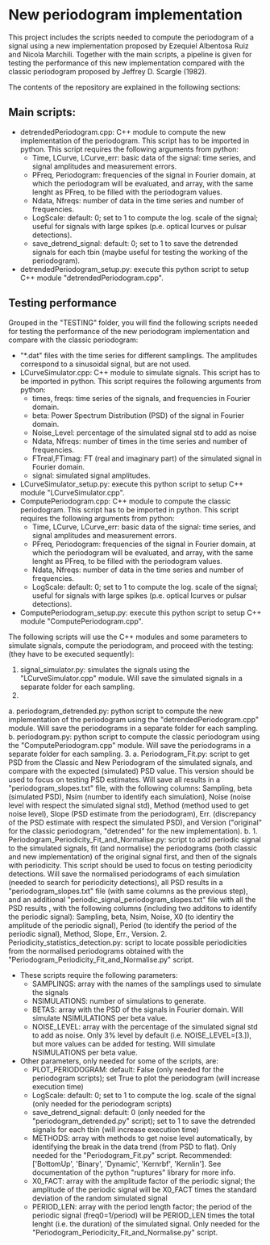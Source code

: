 # New periodogram implementation

This project includes the scripts needed to compute the periodogram of a signal using a new implementation proposed by Ezequiel Albentosa Ruiz and Nicola Marchili. Together with the main scripts, a pipeline is given for testing the performance of this new implementation compared with the classic periodogram proposed by Jeffrey D. Scargle (1982).

The contents of the repository are explained in the following sections:

## Main scripts:
- detrendedPeriodogram.cpp: C++ module to compute the new implementation of the periodogram. This script has to be imported in python. This script requires the following arguments from python:
  - Time, LCurve, LCurve_err: basic data of the signal: time series, and signal amplitudes and measurement errors.
  - PFreq, Periodogram: frequencies of the signal in Fourier domain, at which the periodogram will be evaluated, and array, with the same lenght as PFreq, to be filled with the periodogram values.
  - Ndata, Nfreqs: number of data in the time series and number of frequencies.
  - LogScale: default: 0; set to 1 to compute the log. scale of the signal; useful for signals with large spikes (p.e. optical lcurves or pulsar detections).
  - save_detrend_signal: default: 0; set to 1 to save the detrended signals for each tbin (maybe useful for testing the working of the periodogram).
- detrendedPeriodogram_setup.py: execute this python script to setup C++ module "detrendedPeriodogram.cpp".

## Testing performance
Grouped in the "TESTING" folder, you will find the following scripts needed for testing the performance of the new periodogram implementation and compare with the classic periodogram:
- "*.dat" files with the time series for different samplings. The amplitudes correspond to a sinusoidal signal, but are not used.
- LCurveSimulator.cpp: C++ module to simulate signals. This script has to be imported in python. This script requires the following arguments from python:
  - times, freqs: time series of the signals, and frequencies in Fourier domain.
  - beta: Power Spectrum Distribution (PSD) of the signal in Fourier domain.
  - Noise_Level: percentage of the simulated signal std to add as noise
  - Ndata, Nfreqs: number of times in the time series and number of frequencies.
  - FTreal,FTimag: FT (real and imaginary part) of the simulated signal in Fourier domain.
  - signal: simulated signal amplitudes.
- LCurveSimulator_setup.py: execute this python script to setup C++ module "LCurveSimulator.cpp".
- ComputePeriodogram.cpp: C++ module to compute the classic periodogram. This script has to be imported in python. This script requires the following arguments from python:
  - Time, LCurve, LCurve_err: basic data of the signal: time series, and signal amplitudes and measurement errors.
  - PFreq, Periodogram: frequencies of the signal in Fourier domain, at which the periodogram will be evaluated, and array, with the same lenght as PFreq, to be filled with the periodogram values.
  - Ndata, Nfreqs: number of data in the time series and number of frequencies.
  - LogScale: default: 0; set to 1 to compute the log. scale of the signal; useful for signals with large spikes (p.e. optical lcurves or pulsar detections).
- ComputePeriodogram_setup.py: execute this python script to setup C++ module "ComputePeriodogram.cpp".

The following scripts will use the C++ modules and some parameters to simulate signals, compute the periodogram, and proceed with the testing: (they have to be executed sequently):
1. signal_simulator.py: simulates the signals using the "LCurveSimulator.cpp" module. Will save the simulated signals in a separate folder for each sampling.
2.
  a. periodogram_detrended.py: python script to compute the new implementation of the periodogram using the "detrendedPeriodogram.cpp" module. Will save the periodograms in a separate folder for each sampling.
  b. periodogram.py: python script to compute the classic periodogram using the "ComputePeriodogram.cpp" module. Will save the periodograms in a separate folder for each sampling.
3. 
  a. Periodogram_Fit.py: script to get PSD from the Classic and New Periodogram of the simulated signals, and compare with the expected (simulated) PSD value. This version should be used to focus on testing PSD estimates. Will save all results in a "periodogram_slopes.txt" file, with the following columns: Sampling, beta (simulated PSD), Nsim (number to identify each simulation), Noise (noise level with respect the simulated signal std), Method (method used to get noise level), Slope (PSD estimate from the periodogram), Err. (discrepancy of the PSD estimate with respect the simulated PSD), and Version ("original" for the classic periodogram, "detrended" for the new implementation).
  b.
     1. Periodogram_Periodicity_Fit_and_Normalise.py: script to add periodic signal to the simulated signals, fit (and normalise) the periodograms (both classic and new implementation) of the original signal first, and then of the signals with periodicity. This script should be used to focus on testing periodicity detections. Will save the normalised periodograms of each simulation (needed to search for periodicity detections), all PSD results in a "periodogram_slopes.txt" file (with same columns as the previous step), and an additional "periodic_signal_periodogram_slopes.txt" file with all the PSD results , with the following columns (including two additons to identify the periodic signal): Sampling, beta, Nsim, Noise, X0 (to identiry the amplitude of the periodic signal), Period (to identify the period of the periodic signal), Method, Slope, Err., Version.
     2. Periodicity_statistics_detection.py: script to locate possible periodicities from the normalised periodograms obtained with the "Periodogram_Periodicity_Fit_and_Normalise.py" script.
- These scripts require the following parameters:
  - SAMPLINGS: array with the names of the samplings used to simulate the signals
  - NSIMULATIONS: number of simulations to generate.
  - BETAS: array with the PSD of the signals in Fourier domain. Will simulate NSIMULATIONS per beta value.
  - NOISE_LEVEL: array with the percentage of the simulated signal std to add as noise. Only 3% level by default (i.e. NOISE_LEVEL=[3.]), but more values can be added for testing. Will simulate NSIMULATIONS per beta value.
- Other parameters, only needed for some of the scripts, are:
  - PLOT_PERIODOGRAM: default: False (only needed for the periodogram scripts); set True to plot the periodogram (will increase execution time)
  - LogScale: default: 0; set to 1 to compute the log. scale of the signal (only needed for the periodogram scripts)
  - save_detrend_signal: default: 0 (only needed for the "periodogram_detrended.py" script); set to 1 to save the detrended signals for each tbin (will increase execution time)
  - METHODS: array with methods to get noise level automatically, by identifying the break in the data trend (from PSD to flat). Only needed for the "Periodogram_Fit.py" script. Recommended: ['BottomUp', 'Binary', 'Dynamic', 'Kernrbf', 'Kernlin']. See documentation of the python "ruptures" library for more info.
  - X0_FACT: array with the amplitude factor of the periodic signal; the amplitude of the periodic signal will be X0_FACT times the standard deviation of the random simulated signal
  - PERIOD_LEN: array with the period length factor; the period of the periodic signal (freq0=1/period) will be PERIOD_LEN times the total lenght (i.e. the duration) of the simulated signal. Only needed for the "Periodogram_Periodicity_Fit_and_Normalise.py" script.

